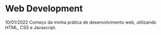 
# Web Development
10/01/2022
Começo da minha prática de desenvolvimento web, utilizando HTML, CSS e Javascript.

